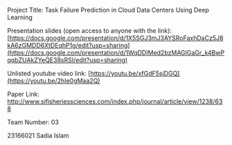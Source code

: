 Project Title: Task Failure Prediction in Cloud Data Centers Using Deep Learning

Presentation slides (open access to anyone with the link): 
[https://docs.google.com/presentation/d/1X5SGJ3mJ3AYSRoFaxhDaCz5J8kA6zGMDD6XtDEqhP1g/edit?usp=sharing](https://docs.google.com/presentation/d/1WqDDIMed2bzMAGIGaGr_k4BwPqqbZUAkZYeQE38sRSI/edit?usp=sharing)

Unlisted youtube video link: 
[https://youtu.be/xfGdF5sjDGQ](https://youtu.be/2hIe0gMaa2Q)

Paper Link: http://www.sifisheriessciences.com/index.php/journal/article/view/1238/638

Team Number: 03

23166021  Sadia Islam
